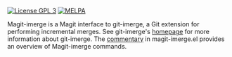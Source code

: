 [![License GPL 3][badge-license]](http://www.gnu.org/licenses/gpl-3.0.txt)
[![MELPA](https://melpa.org/packages/magit-imerge-badge.svg)](https://melpa.org/#/magit-imerge)

Magit-imerge is a Magit interface to git-imerge, a Git extension for
performing incremental merges.  See git-imerge's [homepage] for more
information about git-imerge.  The [commentary] in magit-imerge.el
provides an overview of Magit-imerge commands.

[badge-license]: https://img.shields.io/badge/license-GPL_3-green.svg
[homepage]: https://github.com/mhagger/git-imerge
[commentary]: https://github.com/magit/magit-imerge/blob/master/magit-imerge.el#L24
